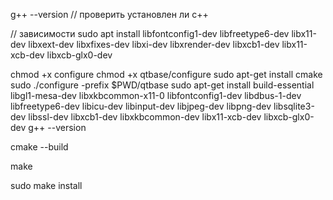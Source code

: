 g++ --version // проверить установлен ли с++

// зависимости
sudo apt install libfontconfig1-dev libfreetype6-dev libx11-dev libxext-dev libxfixes-dev libxi-dev libxrender-dev libxcb1-dev libx11-xcb-dev libxcb-glx0-dev

chmod +x configure
chmod +x qtbase/configure
sudo apt-get install cmake
sudo ./configure -prefix $PWD/qtbase
sudo apt-get install build-essential libgl1-mesa-dev libxkbcommon-x11-0 libfontconfig1-dev libdbus-1-dev libfreetype6-dev libicu-dev libinput-dev libjpeg-dev libpng-dev libsqlite3-dev libssl-dev libxcb1-dev libxkbcommon-dev libx11-xcb-dev libxcb-glx0-dev
g++ --version


cmake --build

make

sudo make install
